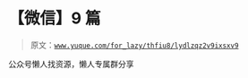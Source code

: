 # 【微信】9 篇

> 原文：[`www.yuque.com/for_lazy/thfiu8/lydlzqz2v9ixsxv9`](https://www.yuque.com/for_lazy/thfiu8/lydlzqz2v9ixsxv9)

<ne-p id="u0ab3a9e1" data-lake-id="u0ab3a9e1"><ne-text id="u089a3b9c">公众号懒人找资源，懒人专属群分享</ne-text></ne-p>